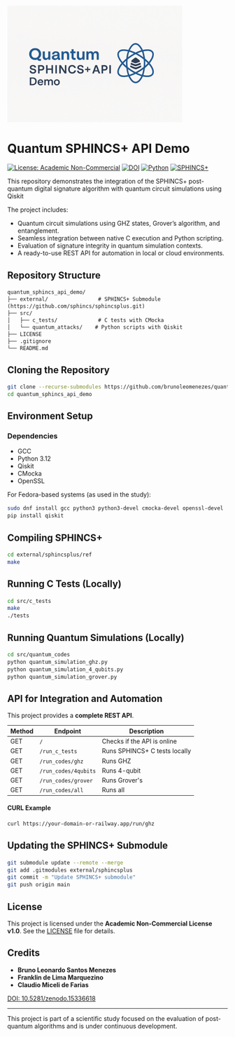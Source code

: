 <p align="left">
  <a href="https://github.com/brunoleomenezes/quantum_sphincs_api_demo">
    <img src="assets/logo.png" alt="Quantum SPHINCS+ API Demo logo" width="400"/>
  </a>
</p>

# Quantum SPHINCS+ API Demo

[![License: Academic Non-Commercial](https://img.shields.io/badge/license-Academic%20Non--Commercial-blue)](LICENSE)
[![DOI](https://zenodo.org/badge/DOI/10.5281/zenodo.15336618.svg)](https://doi.org/10.5281/zenodo.15336618)
[![Python](https://img.shields.io/badge/Python-3.12-blue.svg)](https://www.python.org/)
[![SPHINCS+](https://img.shields.io/badge/SPHINCS%2B-integrated-brightgreen)](https://github.com/sphincs/sphincsplus)

This repository demonstrates the integration of the SPHINCS+ post-quantum digital signature algorithm with quantum circuit simulations using Qiskit

The project includes:

- Quantum circuit simulations using GHZ states, Grover’s algorithm, and entanglement.
- Seamless integration between native C execution and Python scripting.
- Evaluation of signature integrity in quantum simulation contexts.
- A ready-to-use REST API for automation in local or cloud environments.

## Repository Structure

```
quantum_sphincs_api_demo/
├── external/                # SPHINCS+ Submodule (https://github.com/sphincs/sphincsplus.git)
├── src/
│   ├── c_tests/             # C tests with CMocka
│   └── quantum_attacks/    # Python scripts with Qiskit
├── LICENSE
├── .gitignore
└── README.md
```

## Cloning the Repository

```bash
git clone --recurse-submodules https://github.com/brunoleomenezes/quantum_sphincs_api_demo.git
cd quantum_sphincs_api_demo
```

## Environment Setup

### Dependencies

- GCC
- Python 3.12
- Qiskit
- CMocka
- OpenSSL

For Fedora-based systems (as used in the study):

```bash
sudo dnf install gcc python3 python3-devel cmocka-devel openssl-devel
pip install qiskit
```

## Compiling SPHINCS+

```bash
cd external/sphincsplus/ref
make
```

## Running C Tests (Locally)

```bash
cd src/c_tests
make
./tests
```

## Running Quantum Simulations (Locally)

```bash
cd src/quantum_codes
python quantum_simulation_ghz.py
python quantum_simulation_4_qubits.py
python quantum_simulation_grover.py
```

## API for Integration and Automation

This project provides a **complete REST API**.

| Method | Endpoint | Description |
|--------|----------|-------------|
| GET | `/` | Checks if the API is online |
| GET | `/run_c_tests` | Runs SPHINCS+ C tests locally |
| GET | `/run_codes/ghz` | Runs GHZ |
| GET | `/run_codes/4qubits` | Runs 4-qubit |
| GET | `/run_codes/grover` | Runs Grover's  |
| GET | `/run_codes/all` | Runs all |

#### CURL Example

```bash
curl https://your-domain-or-railway.app/run/ghz
```

## Updating the SPHINCS+ Submodule

```bash
git submodule update --remote --merge
git add .gitmodules external/sphincsplus
git commit -m "Update SPHINCS+ submodule"
git push origin main
```

## License

This project is licensed under the **Academic Non-Commercial License v1.0**. See the [LICENSE](LICENSE) file for details.

## Credits

- **Bruno Leonardo Santos Menezes**
- **Franklin de Lima Marquezino**
- **Claudio Miceli de Farias**

[DOI: 10.5281/zenodo.15336618](https://doi.org/10.5281/zenodo.15336618)

---

This project is part of a scientific study focused on the evaluation of post-quantum algorithms and is under continuous development.
